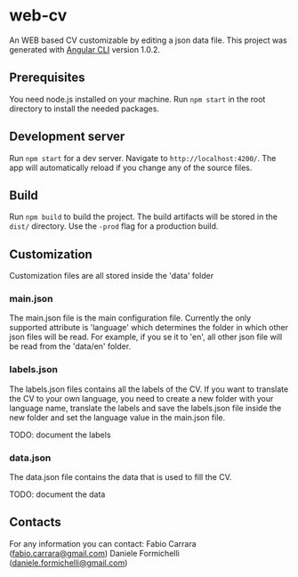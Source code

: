 # web-cv

An WEB based CV customizable by editing a json data file.
This project was generated with [Angular CLI](https://github.com/angular/angular-cli) version 1.0.2.

## Prerequisites

You need node.js installed on your machine.
Run `npm start` in the root directory to install the needed packages.

## Development server

Run `npm start` for a dev server. Navigate to `http://localhost:4200/`. The app will automatically reload if you change any of the source files.

## Build

Run `npm build` to build the project. The build artifacts will be stored in the `dist/` directory. Use the `-prod` flag for a production build.

## Customization

Customization files are all stored inside the 'data' folder

### main.json

The main.json file is the main configuration file.
Currently the only supported attribute is 'language' which determines the folder in which other json files will be read.
For example, if you se it to 'en', all other json file will be read from the 'data/en' folder.

### labels.json

The labels.json files contains all the labels of the CV.
If you want to translate the CV to your own language, you need to create a new folder with your language name, translate the labels and save the labels.json file inside the new folder and set the language value in the main.json file.

TODO: document the labels

### data.json

The data.json file contains the data that is used to fill the CV.

TODO: document the data

## Contacts

For any information you can contact:
Fabio Carrara (fabio.carrara@gmail.com)
Daniele Formichelli (daniele.formichelli@gmail.com)
